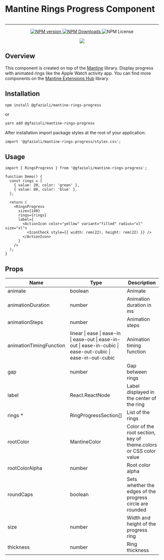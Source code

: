 # Mantine Rings Progress Component

<p align="center">
  <img alt="" src="https://github.com/gfazioli/mantine-rings-progress/assets/432181/d3752711-6bae-43bc-9f8c-8e5c7bfc21ba">

</p>

---

<p align="center">
  <a aria-label="NPM version" href="https://www.npmjs.com/package/@gfazioli/mantine-rings-progress">
    <img alt="NPM version" src="https://img.shields.io/npm/v/%40gfazioli%2Fmantine-rings-progress?style=for-the-badge">
  </a>
  
  <a aria-label="NPM version" href="https://www.npmjs.com/package/@gfazioli/mantine-rings-progress">
    <img alt="NPM Downloads" src="https://img.shields.io/npm/dm/%40gfazioli%2Fmantine-rings-progress?style=for-the-badge">
  </a>

  <img alt="NPM License" src="https://img.shields.io/npm/l/%40gfazioli%2Fmantine-rings-progress?style=for-the-badge">

</p>

<p align="center">
<a href="https://www.buymeacoffee.com/johnfazioli"><img src="https://img.buymeacoffee.com/button-api/?text=Buy me a coffee&emoji=☕&slug=johnfazioli&button_colour=FFDD00&font_colour=000000&font_family=Cookie&outline_colour=000000&coffee_colour=ffffff" /></a>
</p>

## Overview

This component is created on top of the [Mantine](https://mantine.dev/) library.
Display progress with animated rings like the Apple Watch activity app.
You can find more components on the [Mantine Extensions Hub](https://mantine-extensions.vercel.app/) library.

## Installation

```sh
npm install @gfazioli/mantine-rings-progress
```
or 

```sh
yarn add @gfazioli/mantine-rings-progress
```
After installation import package styles at the root of your application:

```tsx
import '@gfazioli/mantine-rings-progress/styles.css';
```

## Usage

```tsx
import { RingsProgress } from '@gfazioli/mantine-rings-progress';

function Demo() {
  const rings = [
    { value: 20, color: 'green' },
    { value: 80, color: 'blue' },
  ];

  return (
    <RingsProgress
      size={140}
      rings={rings}
      label={
        <ActionIcon color="yellow" variant="filled" radius="xl" size="xl">
          <IconCheck style={{ width: rem(22), height: rem(22) }} />
        </ActionIcon>
      }
    />
  );
}
```

## Props

| Name                      | Type                                 | Description                                                             |
|---------------------------|--------------------------------------|-------------------------------------------------------------------------|
| animate                   | boolean                              | Animate                                                                 |
| animationDuration         | number                               | Animation duration in ms                                                |
| animationSteps            | number                               | Animation steps                                                         |
| animationTimingFunction   | linear \| ease \| ease-in \| ease-out \| ease-in-out \| ease-in-cubic \| ease-out-cubic \| ease-in-out-cubic  | Animation timing function                                        |
| gap                       | number                               | Gap between rings                                                        |
| label                     | React.ReactNode                      | Label displayed in the center of the ring                                |
| rings *                   | RingProgressSection[]                 | List of the rings                                                        |
| rootColor                 | MantineColor                          | Color of the root section, key of theme.colors or CSS color value        |
| rootColorAlpha            | number                               | Root color alpha                                                         |
| roundCaps                 | boolean                              | Sets whether the edges of the progress circle are rounded                |
| size                      | number                               | Width and height of the progress ring                                     |
| thickness                 | number                               | Ring thickness                                                           |




